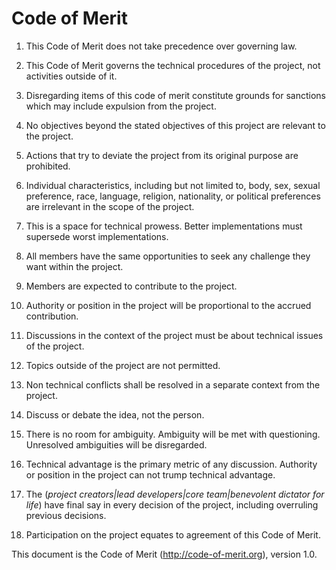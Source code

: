 # Code of Merit

1. This Code of Merit does not take precedence over governing law.

2. This Code of Merit governs the technical procedures of the project, not
activities outside of it. 

2. Disregarding items of this code of merit constitute grounds for sanctions
which may include expulsion from the project.

3. No objectives beyond the stated objectives of this project are relevant to
the project.

  1. Actions that try to deviate the project from its original purpose are
  prohibited.

  2. Individual characteristics, including but not limited to, body, sex,
  sexual preference, race, language, religion, nationality, or political
  preferences are irrelevant in the scope of the project.

4. This is a space for technical prowess. Better implementations must supersede
worst implementations.

5. All members have the same opportunities to seek any challenge they want
within the project. 

  1. Members are expected to contribute to the project. 

  2. Authority or position in the project will be proportional to the accrued
  contribution.

6. Discussions in the context of the project must be about technical issues of
the project.

  1. Topics outside of the project are not permitted.

  2. Non technical conflicts shall be resolved in a separate context from the
  project.

  3. Discuss or debate the idea, not the person.

  4. There is no room for ambiguity. Ambiguity will be met with questioning.
  Unresolved ambiguities will be disregarded.

  5. Technical advantage is the primary metric of any discussion. Authority or
  position in the project can not trump technical advantage.

7. The (*project creators|lead developers|core team|benevolent dictator for
life*) have final say in every decision of the project, including overruling
previous decisions.

8. Participation on the project equates to agreement of this Code of Merit.

This document is the Code of Merit (http://code-of-merit.org), version 1.0.
